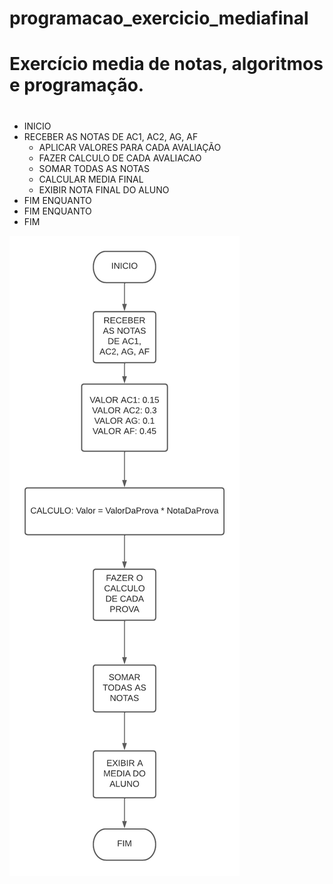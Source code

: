 # programacao_exercicio_mediafinal
# Exercício media de notas, algoritmos e programação.
#
- INICIO
 - RECEBER AS NOTAS DE AC1, AC2, AG, AF
   - APLICAR VALORES PARA CADA AVALIAÇÃO
   - FAZER CALCULO DE CADA AVALIACAO
   - SOMAR TODAS AS NOTAS
   - CALCULAR MEDIA FINAL 
   - EXIBIR NOTA FINAL DO ALUNO
  - FIM ENQUANTO
 - FIM ENQUANTO
- FIM



![isso é uma imagem](https://github.com/PabloRomeroDLM/programacao_exercicio_mediafinal/blob/main/media%20final.png)
